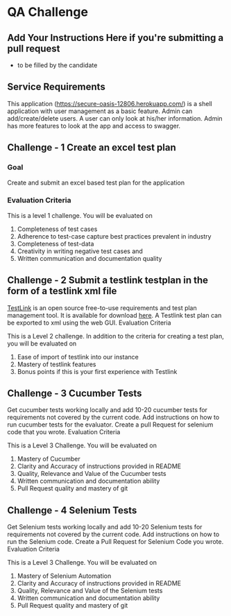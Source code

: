 # QA Challenge #
## Add Your Instructions Here if you're submitting a pull request ##
* to be filled by the candidate

## Service Requirements ##
This application (https://secure-oasis-12806.herokuapp.com/) is a shell application with user management as a basic feature. Admin can add/create/delete users. A user can only look at his/her information. Admin has more features to look at the app and access to swagger.

## Challenge - 1 Create an excel test plan ##
### Goal ###

Create and submit an excel based test plan for the application

### Evaluation Criteria ###
 
This is a level 1 challenge. You will be evaluated on

1. Completeness of test cases
2. Adherence to test-case capture best practices prevalent in industry
3. Completeness of test-data
4. Creativity in writing negative test cases and
5. Written communication and documentation quality

## Challenge - 2 Submit a testlink testplan in the form of a testlink xml file ##

[TestLink](http://testlink.sourceforge.net/docs/documents/end-users/manual.html) is an open source free-to-use requirements and test plan management tool. It is available for download [here](https://bitnami.com/stack/testlink/installer). A Testlink test plan can be exported to xml using the web GUI.
Evaluation Criteria

This is a Level 2 challenge. In addition to the criteria for creating a test plan, you will be evaluated on

1. Ease of import of testlink into our instance
2. Mastery of testlink features
3. Bonus points if this is your first experience with Testlink

## Challenge - 3 Cucumber Tests ##

Get cucumber tests working locally and add 10-20 cucumber tests for requirements not covered by the current code. Add instructions on how to run cucumber tests for the evaluator. Create a pull Request for selenium code that you wrote.
Evaluation Criteria

This is a Level 3 Challenge. You will be evaluated on

1. Mastery of Cucumber
2. Clarity and Accuracy of instructions provided in README
3. Quality, Relevance and Value of the Cucumber tests
4. Written communication and documentation ability
5. Pull Request quality and mastery of git

## Challenge - 4 Selenium Tests ##

Get Selenium tests working locally and add 10-20 Selenium tests for requirements not covered by the current code. Add instructions on how to run the Selenium code. Create a Pull Request for Selenium Code you wrote.
Evaluation Criteria

This is a Level 3 Challenge. You will be evaluated on

1. Mastery of Selenium Automation
2. Clarity and Accuracy of instructions provided in README
3. Quality, Relevance and Value of the Selenium tests
4. Written communication and documentation ability
5. Pull Request quality and mastery of git

